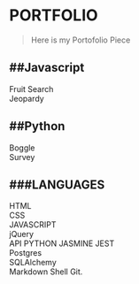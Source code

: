 # PORTFOLIO

>Here is my Portofolio Piece

##Javascript  
---  
Fruit Search  
Jeopardy  



##Python  
---  
Boggle  
Survey   

###LANGUAGES  
---  
HTML  
CSS  
JAVASCRIPT  
jQuery  
API 
PYTHON 
JASMINE 
JEST  
Postgres  
SQLAlchemy  
Markdown
Shell
Git. 
